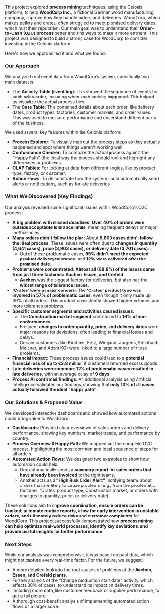 This project explored **process mining** techniques, using the Celonis platform, to help **WoodCorp Inc.**, a fictional German wood manufacturing company, improve how they handle orders and deliveries. WoodCorp, which makes pellets and crates, often struggled to meet promised delivery dates, which hurt their reputation. Our main goal was to understand their **Order-to-Cash (O2C) process** better and find ways to make it more efficient. This project was designed to build a strong case for WoodCorp to consider investing in the Celonis platform.

Here's how we approached it and what we found:

### **Our Approach**
We analyzed real event data from WoodCorp’s system, specifically two main datasets:
*   The **Activity Table (event log)**: This showed the sequence of events for each sales order, including when each activity happened. This helped us visualize the actual process flow.
*   The **Case Table**: This contained details about each order, like delivery dates, product types, factories, customer markets, and order values. This was used to measure performance and understand different parts of the business.

We used several key features within the Celonis platform:
*   **Process Explorer**: To visually map out the process steps as they actually happened and spot where things weren't working well.
*   **Conformance Checker**: To compare the actual process against the "Happy Path" (the ideal way the process should run) and highlight any differences or problems.
*   **OLAP Tables**: For looking at data from different angles, like by product type, factory, or customer.
*   **Action Flows**: To demonstrate how the system could automatically send alerts or notifications, such as for late deliveries.

### **What We Discovered (Key Findings)**
Our analysis revealed some significant issues within WoodCorp's O2C process:
*   **A big problem with missed deadlines**: **Over 40% of orders were outside acceptable tolerance limits**, meaning frequent delays or major inefficiencies.
*   **Many orders didn't follow the plan**: About **6,800 cases didn't follow the ideal process**. These issues were often due to **changes in quantity (4,641 cases), price (3,903 cases), or delivery date (3,701 cases)**.
    *   Out of these problematic cases, **55% didn't meet the expected product delivery tolerance**, and **12% were delivered after the promised date**.
*   **Problems were concentrated**: **Almost all (98.8%) of the issues came from just three factories: Aachen, Essen, and Crefeld**.
    *   **Aachen** was the biggest factory for deliveries, but also had the **widest range of tolerance issues**.
*   **'Crates' were a major concern**: The **'Crates' product type was involved in 57% of problematic cases**, even though it only made up 39% of all orders. This product consistently showed higher volumes and more tolerance problems.
*   **Specific customer segments and activities caused issues**:
    *   The **Construction market segment** contributed to **16% of non-conformances**.
    *   Frequent **changes to order quantity, price, and delivery dates** were major reasons for deviations, often leading to financial losses and delays.
    *   Certain customers (like Kirchner, Fritz, Wiegand, Jurgens, Steinbach, Meibner, and Adam KG) were linked to a large number of these problems.
*   **Financial impact**: These process issues could lead to a **potential financial loss of up to €2.8 million** if customers returned excess goods.
*   **Late deliveries were common**: **12% of problematic cases resulted in late deliveries**, with an average delay of **9 days**.
*   **Process AI confirmed findings**: An additional analysis using Artificial Intelligence validated our findings, showing that **only 13% of all cases actually followed the ideal "happy path"**.

### **Our Solutions & Proposed Value**
We developed interactive dashboards and showed how automated actions could bring value to WoodCorp:
*   **Dashboards**: Provided clear overviews of sales orders and delivery performance, showing key numbers, market trends, and performance by country.
*   **Process Overview & Happy Path**: We mapped out the complete O2C process, highlighting the most common and ideal sequence of steps for all orders.
*   **Automated Action Flows**: We designed two examples to show how automation could help:
    *   One automatically sends a **summary report for sales orders that have already been invoiced** to the right teams.
    *   Another acts as a **"High Risk Order Alert"**, notifying teams about orders that are likely to cause problems (e.g., from the problematic factories, 'Crates' product type, Construction market, or orders with changes to quantity, price, or delivery date).

These solutions aim to **improve coordination, ensure orders can be tracked, automate routine reports, allow for early intervention in unstable orders, and ultimately reduce risks and customer complaints** for WoodCorp. This project successfully demonstrated how **process mining can help optimize real-world processes, identify key deviations, and provide useful insights for better performance**.

### **Next Steps**
While our analysis was comprehensive, it was based on past data, which might not capture every real-time factor. For the future, we suggest:
*   A more detailed look into the root causes of problems at the **Aachen, Essen, and Crefeld plants**.
*   Further analysis of the "Change production start date" activity, which affects 88% of cases, to understand its impact on delivery times.
*   Including more data, like customer feedback or supplier performance, to get a full picture.
*   A thorough cost-benefit analysis of implementing automated action flows on a larger scale.
